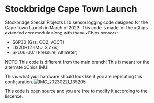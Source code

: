 # Stockbridge Cape Town Launch
Stockbridge Special Projects Lab sensor logging code designed for the Cape Town Launch in March of 2023.
This code is made for the xChips extended core module along with these xChips sensors:
- SGP30 (Gas, CO2, VOCT)
- LIS2DH12 (IMU, 3 Axis)
- SPL06-007 (Pressure, Altimeter)

NOTE: This code is different from the main branch! This is meant for the alternate xChips IMU!

This is what your hardware should look like if you are replicating this configuration.
![IMG_20230221_135205](https://user-images.githubusercontent.com/22381811/220488130-2704702e-7b64-4b8f-b166-e6caea7a9caa.jpg)

This code is open source and you are free to modify it according to the liscence. 
